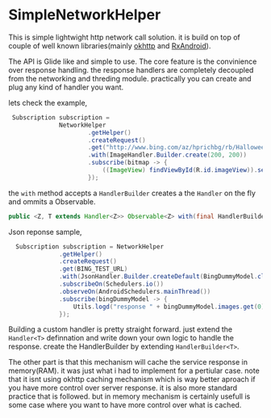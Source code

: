 # SimpleNetworkHelper
This is simple lightwight http network call solution. it is build on top of couple of well known libraries(mainly [okhttp](https://github.com/square/okhttp) and [RxAndroid](https://github.com/ReactiveX/RxAndroid)).  

The API is Glide like and simple to use. The core feature is the convinience over response handling. the response handlers are completely decoupled from the networking and threding module. practically you can create and plug any kind of handler you want. 

lets check the example,

  ```java
   Subscription subscription =
                NetworkHelper
                        .getHelper()
                        .createRequest()
                        .get("http://www.bing.com/az/hprichbg/rb/Halloween2016_EN-US7682362704_1920x1080.jpg")
                        .with(ImageHandler.Builder.create(200, 200))
                        .subscribe(bitmap -> {
                            ((ImageView) findViewById(R.id.imageView)).setImageBitmap(bitmap);
                        });
  ```                        
the `with` method accepts a `HandlerBuilder` creates a the `Handler` on the fly and ommits a Observable. 
  ```java
  public <Z, T extends Handler<Z>> Observable<Z> with(final HandlerBuilder<T> t)
  ```
Json reponse sample, 

  ```java
    Subscription subscription = NetworkHelper
                .getHelper()
                .createRequest()
                .get(BING_TEST_URL)
                .with(JsonHandler.Builder.createDefault(BingDummyModel.class))
                .subscribeOn(Schedulers.io())
                .observeOn(AndroidSchedulers.mainThread())
                .subscribe(bingDummyModel -> {
                    Utils.logd("response " + bingDummyModel.images.get(0).url);
                });
  ```


Building a custom handler is pretty straight forward. just extend the `Handler<T>` definnation and write down your own logic to handle the response. create the HandlerBuilder by extending `HandlerBuilder<T>`.

The other part is that this mechanism will cache the service response in memory(RAM). it was just what i had to implement for a pertiular case. note that it isnt using okhttp caching mechanism which is way better aproach if you have more control over server response. it is also more standard practice that is followed. but in memory mechanism is certainly usefull is some case where you want to have more control over what is cached.     


